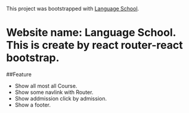 This project was bootstrapped with [Language School](https://language-school-asmnt-9.netlify.app/).

# Website name: Language School. This is create by react router-react bootstrap.

##Feature

- Show all most all Course.
- Show some navlink with Router.
- Show addmission click by admission.
- Show a footer.
